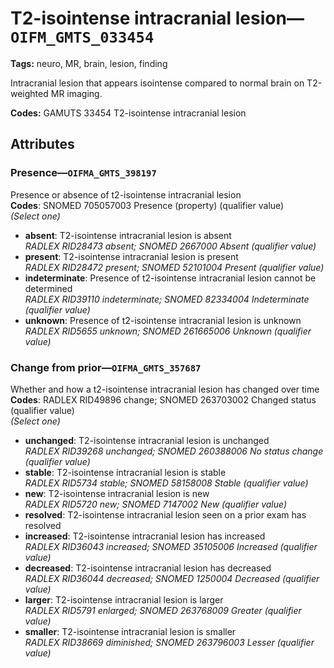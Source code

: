 # T2-isointense intracranial lesion—`OIFM_GMTS_033454`

**Tags:** neuro, MR, brain, lesion, finding

Intracranial lesion that appears isointense compared to normal brain on T2-weighted MR imaging.

**Codes:** GAMUTS 33454 T2-isointense intracranial lesion

## Attributes

### Presence—`OIFMA_GMTS_398197`

Presence or absence of t2-isointense intracranial lesion  
**Codes**: SNOMED 705057003 Presence (property) (qualifier value)  
*(Select one)*

- **absent**: T2-isointense intracranial lesion is absent  
_RADLEX RID28473 absent; SNOMED 2667000 Absent (qualifier value)_
- **present**: T2-isointense intracranial lesion is present  
_RADLEX RID28472 present; SNOMED 52101004 Present (qualifier value)_
- **indeterminate**: Presence of t2-isointense intracranial lesion cannot be determined  
_RADLEX RID39110 indeterminate; SNOMED 82334004 Indeterminate (qualifier value)_
- **unknown**: Presence of t2-isointense intracranial lesion is unknown  
_RADLEX RID5655 unknown; SNOMED 261665006 Unknown (qualifier value)_

### Change from prior—`OIFMA_GMTS_357687`

Whether and how a t2-isointense intracranial lesion has changed over time  
**Codes**: RADLEX RID49896 change; SNOMED 263703002 Changed status (qualifier value)  
*(Select one)*

- **unchanged**: T2-isointense intracranial lesion is unchanged  
_RADLEX RID39268 unchanged; SNOMED 260388006 No status change (qualifier value)_
- **stable**: T2-isointense intracranial lesion is stable  
_RADLEX RID5734 stable; SNOMED 58158008 Stable (qualifier value)_
- **new**: T2-isointense intracranial lesion is new  
_RADLEX RID5720 new; SNOMED 7147002 New (qualifier value)_
- **resolved**: T2-isointense intracranial lesion seen on a prior exam has resolved  
- **increased**: T2-isointense intracranial lesion has increased  
_RADLEX RID36043 increased; SNOMED 35105006 Increased (qualifier value)_
- **decreased**: T2-isointense intracranial lesion has decreased  
_RADLEX RID36044 decreased; SNOMED 1250004 Decreased (qualifier value)_
- **larger**: T2-isointense intracranial lesion is larger  
_RADLEX RID5791 enlarged; SNOMED 263768009 Greater (qualifier value)_
- **smaller**: T2-isointense intracranial lesion is smaller  
_RADLEX RID38669 diminished; SNOMED 263796003 Lesser (qualifier value)_